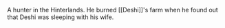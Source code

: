 A hunter in the Hinterlands. He burned [[Deshi]]'s farm when he found out that Deshi was sleeping with his wife.